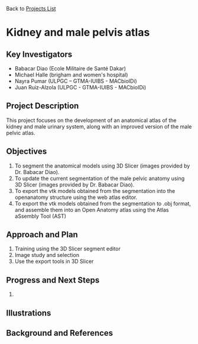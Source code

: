 Back to [Projects List](../../README.md#ProjectsList)

# Kidney and male pelvis atlas


## Key Investigators

- Babacar Diao (Ecole Militaire de Santé Dakar)
- Michael Halle (brigham and women's hospital) 
- Nayra Pumar (ULPGC – GTMA-IUIBS - MACbioIDi)
- Juan Ruiz-Alzola (ULPGC - GTMA-IUIBS - MACbioIDi)


## Project Description

This project focuses on the development of an anatomical atlas of the kidney and male urinary system, along with an improved version of the male pelvic atlas.


## Objectives

1.	To segment the anatomical models using 3D Slicer (images provided by Dr. Babacar Diao).
1.	To update the current segmentation of the male pelvic anatomy using 3D Slicer (images provided by Dr. Babacar Diao).
1.	To export the vtk models obtained from the segmentation into the openanatomy structure using the web atlas editor.
1.	To export the vtk models obtained from the segmentation to .obj format, and assemble them into an Open Anatomy atlas using the Atlas aSsembly Tool (AST)


## Approach and Plan

1.	Training using the 3D Slicer segment editor
1.	Image study and selection
1.	Use the export tools in 3D Slicer


## Progress and Next Steps

1. 

## Illustrations

## Background and References
